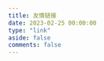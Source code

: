 ```yaml
---
title: 友情链接
date: 2023-02-25 00:00:00
type: "link"
aside: false
comments: false
---
```

<div id="qexo-friends"></div>
<link rel="stylesheet" href="https://cdn.jsdelivr.net/npm/qexo-static/hexo/friends/friends.css"/>
<script src="https://cdn.jsdelivr.net/npm/qexo-static/hexo/friends/friends.js"></script>
<script>loadQexoFriends("qexo-friends", "https://admin.qianf.fun")</script>
<div id="friends-api"></div>
<script src="https://unpkg.com/qexo-friends/friends-api.js"></script>
<script>qexo_friend_api("friends-api","https://admin.qianf.fun");</script>